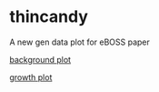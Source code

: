 # thincandy

A new gen data plot for eBOSS paper

[background plot](output/thincandy_bg.pdf)

[growth plot](output/thincandy_gr.pdf)
